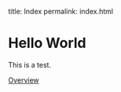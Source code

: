 title: Index
permalink: index.html

# Hello World

This is a test.

[Overview](https://GrainneReidy.github.io/pages/overview)
